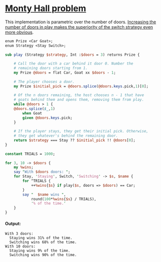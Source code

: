 [1]: http://rosettacode.org/wiki/Monty_Hall_problem

# [Monty Hall problem][1]

This implementation is parametric over the number of doors. [Increasing the number of doors in play makes the superiority of the switch strategy even more obvious](http://en.wikipedia.org/wiki/Monty_Hall_problem#Increasing_the_number_of_doors).

```perl
enum Prize <Car Goat>;
enum Strategy <Stay Switch>;
 
sub play (Strategy $strategy, Int :$doors = 3) returns Prize {
 
    # Call the door with a car behind it door 0. Number the
    # remaining doors starting from 1.
    my Prize @doors = flat Car, Goat xx $doors - 1;
 
    # The player chooses a door.
    my Prize $initial_pick = @doors.splice(@doors.keys.pick,1)[0];
 
    # Of the n doors remaining, the host chooses n - 1 that have
    # goats behind them and opens them, removing them from play.
    while @doors > 1 {
	@doors.splice($_,1)
	    when Goat
		given @doors.keys.pick;
    }
 
    # If the player stays, they get their initial pick. Otherwise,
    # they get whatever's behind the remaining door.
    return $strategy === Stay ?? $initial_pick !! @doors[0];
}
 
constant TRIALS = 1000;
 
for 3, 10 -> $doors {
    my %wins;
    say "With $doors doors: ";
    for Stay, 'Staying', Switch, 'Switching' -> $s, $name {
        for ^TRIALS {
            ++%wins{$s} if play($s, doors => $doors) == Car;
        }
        say "  $name wins ",
            round(100*%wins{$s} / TRIALS),
            '% of the time.'
    }
}
```

#### Output:
```
With 3 doors: 
  Staying wins 31% of the time.
  Switching wins 68% of the time.
With 10 doors: 
  Staying wins 9% of the time.
  Switching wins 90% of the time.
```